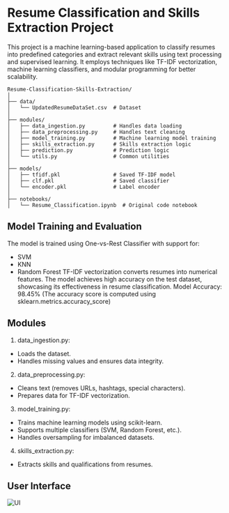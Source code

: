 # Resume Classification and Skills Extraction Project
This project is a machine learning-based application to classify resumes into predefined categories and extract relevant skills using text processing and supervised learning. 
It employs techniques like TF-IDF vectorization, machine learning classifiers, and modular programming for better scalability.
```
Resume-Classification-Skills-Extraction/
│
├── data/                   
│   └── UpdatedResumeDataSet.csv  # Dataset
│
├── modules/
│   ├── data_ingestion.py         # Handles data loading
│   ├── data_preprocessing.py     # Handles text cleaning
│   ├── model_training.py         # Machine learning model training
│   ├── skills_extraction.py      # Skills extraction logic
│   ├── prediction.py             # Prediction logic
│   └── utils.py                  # Common utilities
│
├── models/               
│   ├── tfidf.pkl                 # Saved TF-IDF model
│   ├── clf.pkl                   # Saved classifier
│   └── encoder.pkl               # Label encoder
│
├── notebooks/                   
│   └── Resume_Classification.ipynb  # Original code notebook
```

## Model Training and Evaluation
The model is trained using One-vs-Rest Classifier with support for:
- SVM
- KNN
- Random Forest
TF-IDF vectorization converts resumes into numerical features.
The model achieves high accuracy on the test dataset, showcasing its effectiveness in resume classification.
Model Accuracy: 98.45% (The accuracy score is computed using sklearn.metrics.accuracy_score)

## Modules
1. data_ingestion.py:
- Loads the dataset.
- Handles missing values and ensures data integrity.
  
2. data_preprocessing.py:
- Cleans text (removes URLs, hashtags, special characters).
- Prepares data for TF-IDF vectorization.

3. model_training.py:
- Trains machine learning models using scikit-learn.
- Supports multiple classifiers (SVM, Random Forest, etc.).
- Handles oversampling for imbalanced datasets.

4. skills_extraction.py:
- Extracts skills and qualifications from resumes.


## User Interface
![UI](https://github.com/user-attachments/assets/19c7555e-f9b0-4384-9f5d-c153f2018407)

